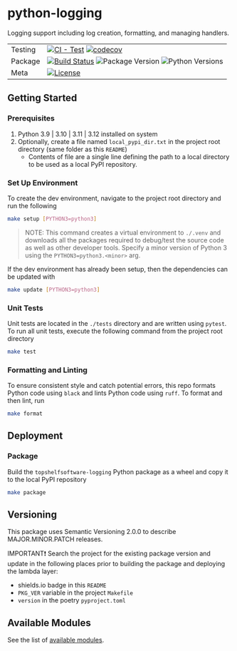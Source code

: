 # python-logging

Logging support including log creation, formatting, and managing handlers.

| | |
| --- | --- |
| Testing | [![CI - Test](https://github.com/topshelfsoftware/python-logging/actions/workflows/unit-tests.yaml/badge.svg)](https://github.com/topshelfsoftware/python-logging/actions/workflows/unit-tests.yaml) [![codecov](https://codecov.io/gh/topshelfsoftware/python-logging/graph/badge.svg?token=M1NTOTK4OE)](https://codecov.io/gh/topshelfsoftware/python-logging) |
| Package | [![Build Status](https://github.com/topshelfsoftware/python-logging/actions/workflows/build.yaml/badge.svg)](https://github.com/topshelfsoftware/python-logging/actions/workflows/build.yaml) ![Package Version](https://img.shields.io/badge/latest-v1.0.0-blue) ![Python Versions](https://img.shields.io/badge/python-3.9_%7C_3.10_%7C_3.11_%7C_3.12-blue?logo=python&logoColor=yellow) |
| Meta | [![License](https://img.shields.io/github/license/topshelfsoftware/python-logging)](https://github.com/topshelfsoftware/python-logging/blob/main/LICENSE) |

## Getting Started

### Prerequisites

1. Python 3.9 | 3.10 | 3.11 | 3.12 installed on system
2. Optionally, create a file named `local_pypi_dir.txt` in the project root directory (same folder as this `README`)
    - Contents of file are a single line defining the path to a local directory to be used as a local PyPI repository.

### Set Up Environment

To create the dev environment, navigate to the project root directory and run the following

```bash
make setup [PYTHON3=python3]
```

>NOTE: This command creates a virtual environment to `./.venv` and downloads all the
packages required to debug/test the source code as well as other developer tools. Specify
a minor version of Python 3 using the `PYTHON3=python3.<minor>` arg.

If the dev environment has already been setup, then the dependencies can be updated with

```bash
make update [PYTHON3=python3]
```

### Unit Tests

Unit tests are located in the `./tests` directory and are written using `pytest`.
To run all unit tests, execute the following command from the project root directory

```bash
make test
```

### Formatting and Linting

To ensure consistent style and catch potential errors, this repo formats Python code using `black` and
lints Python code using `ruff`. To format and then lint, run

```bash
make format
```

## Deployment

### Package

Build the `topshelfsoftware-logging` Python package as a wheel and copy it to the local PyPI repository

```bash
make package
```

## Versioning

This package uses Semantic Versioning 2.0.0 to describe MAJOR.MINOR.PATCH releases.

IMPORTANT❗
Search the project for the existing package version and update in the following places prior to building the package and deploying the lambda layer:

- shields.io badge in this `README`
- `PKG_VER` variable in the project `Makefile`
- `version` in the poetry `pyproject.toml`

## Available Modules

See the list of [available modules](./docs/README.md#available-modules).

